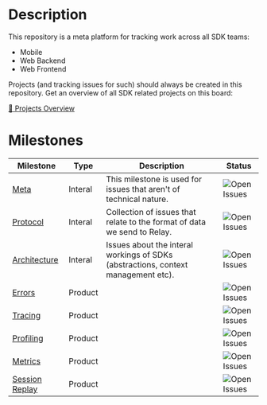 # Description

This repository is a meta platform for tracking work across all SDK teams:
- Mobile
- Web Backend
- Web Frontend

Projects (and tracking issues for such) should always be created in this repository. Get an overview of all SDK related projects on this board:

[📄 Projects Overview](https://github.com/orgs/getsentry/projects/114)


# Milestones

| Milestone | Type | Description | Status |
|-----------|------|-------------|--------|
| [Meta](https://github.com/getsentry/team-sdks/milestone/14) | Interal | This milestone is used for issues that aren't of technical nature. | ![Open Issues](https://img.shields.io/github/milestones/issues-open/getsentry/team-sdks/14?style=flat-square&label=Open%20Issues&labelColor=3E3446&color=DBD6E1) |
| [Protocol](https://github.com/getsentry/team-sdks/milestone/15) | Interal | Collection of issues that relate to the format of data we send to Relay. | ![Open Issues](https://img.shields.io/github/milestones/issues-open/getsentry/team-sdks/15?style=flat-square&label=Open%20Issues&labelColor=3E3446&color=DBD6E1) |
| [Architecture](https://github.com/getsentry/team-sdks/milestone/16) | Interal | Issues about the interal workings of SDKs (abstractions, context management etc). | ![Open Issues](https://img.shields.io/github/milestones/issues-open/getsentry/team-sdks/16?style=flat-square&label=Open%20Issues&labelColor=3E3446&color=DBD6E1) |
| [Errors](https://github.com/getsentry/team-sdks/milestone/8) | Product |  | ![Open Issues](https://img.shields.io/github/milestones/issues-open/getsentry/team-sdks/8?style=flat-square&label=Open%20Issues&labelColor=3E3446&color=DBD6E1) |
| [Tracing](https://github.com/getsentry/team-sdks/milestone/9) | Product |   | ![Open Issues](https://img.shields.io/github/milestones/issues-open/getsentry/team-sdks/9?style=flat-square&label=Open%20Issues&labelColor=3E3446&color=DBD6E1) |
| [Profiling](https://github.com/getsentry/team-sdks/milestone/12) | Product | | ![Open Issues](https://img.shields.io/github/milestones/issues-open/getsentry/team-sdks/12?style=flat-square&label=Open%20Issues&labelColor=3E3446&color=DBD6E1) |
| [Metrics](https://github.com/getsentry/team-sdks/milestone/16) | Product |  | ![Open Issues](https://img.shields.io/github/milestones/issues-open/getsentry/team-sdks/16?style=flat-square&label=Open%20Issues&labelColor=3E3446&color=DBD6E1) |
| [Session Replay](https://github.com/getsentry/team-sdks/milestone/13) | Product |  | ![Open Issues](https://img.shields.io/github/milestones/issues-open/getsentry/team-sdks/13?style=flat-square&label=Open%20Issues&labelColor=3E3446&color=DBD6E1) |
